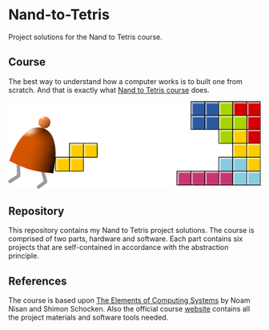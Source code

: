 # Nand-to-Tetris

Project solutions for the Nand to Tetris course.

## Course

The best way to understand how a computer works is to built one from scratch. And that is exactly what [Nand to Tetris course](https://www.nand2tetris.org) does.

![Course Logo](assets/images/Logo.png)

## Repository

This repository contains my Nand to Tetris project solutions. The course is comprised of two parts, hardware and software. Each part contains six projects that are self-contained in accordance with the abstraction principle.

## References

The course is based upon [The Elements of Computing Systems](https://www.amazon.com/Elements-Computing-Systems-Building-Principles/dp/0262640686/) by Noam Nisan and Shimon Schocken. Also the official course [website](https://www.nand2tetris.org) contains all the project materials and software tools needed. 
